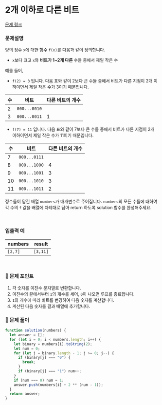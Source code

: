 # 2개 이하로 다른 비트

[문제 링크](https://school.programmers.co.kr/learn/courses/30/lessons/77885)

### 문제설명

양의 정수 `x`에 대한 함수 `f(x)`를 다음과 같이 정의합니다.

- `x`보다 크고 `x`와 **비트가 1~2개 다른** 수들 중에서 제일 작은 수

예를 들어,

- `f(2) = 3` 입니다. 다음 표와 같이 2보다 큰 수들 중에서 비트가 다른 지점이 2개 이하이면서 제일 작은 수가 3이기 때문입니다.

| 수  | 비트         | 다른 비트의 개수 |
| --- | ------------ | ---------------- |
| 2   | `000...0010` |                  |
| 3   | `000...0011` | 1                |

- `f(7) = 11` 입니다. 다음 표와 같이 7보다 큰 수들 중에서 비트가 다른 지점이 2개 이하이면서 제일 작은 수가 11이기 때문입니다.

| 수  | 비트         | 다른 비트의 개수 |
| --- | ------------ | ---------------- |
| 7   | `000...0111` |                  |
| 8   | `000...1000` | 4                |
| 9   | `000...1001` | 3                |
| 10  | `000...1010` | 3                |
| 11  | `000...1011` | 2                |

정수들이 담긴 배열 `numbers`가 매개변수로 주어집니다. `numbers`의 모든 수들에 대하여 각 수의 `f` 값을 배열에 차례대로 담아 return 하도록 solution 함수를 완성해주세요.

<br/>

### 입출력 예

| numbers | result   |
| ------- | -------- |
| `[2,7]` | `[3,11]` |

<br/>

### 📕 문제 포인트

1. 각 숫자를 이진수 문자열로 변환합니다.
2. 이진수의 끝에서부터 `1`의 개수를 세어, `0`이 나오면 루프를 종료합니다.
3. `1`의 개수에 따라 비트를 변경하여 다음 숫자를 계산합니다.
4. 계산된 다음 숫자를 결과 배열에 추가합니다.

### 📝 문제 풀이

```js
function solution(numbers) {
  let answer = [];
  for (let i = 0; i < numbers.length; i++) {
    let binary = numbers[i].toString(2);
    let num = 0;
    for (let j = binary.length - 1; j >= 0; j--) {
      if (binary[j] === "0") {
        break;
      }
      if (binary[j] === "1") num++;
    }
    if (num === 0) num = 1;
    answer.push(numbers[i] + 2 ** (num - 1));
  }
  return answer;
}
```
